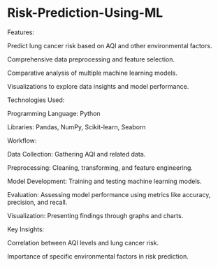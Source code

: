 # Risk-Prediction-Using-ML

Features:

  Predict lung cancer risk based on AQI and other environmental factors.
  
  Comprehensive data preprocessing and feature selection.
  
  Comparative analysis of multiple machine learning models.
  
  Visualizations to explore data insights and model performance.
  
Technologies Used:

  Programming Language: Python
  
  Libraries: Pandas, NumPy, Scikit-learn, Seaborn
  
Workflow:

  Data Collection: Gathering AQI and related data.
  
  Preprocessing: Cleaning, transforming, and feature engineering.
  
  Model Development: Training and testing machine learning models.
  
  Evaluation: Assessing model performance using metrics like accuracy, precision, and recall.
  
  Visualization: Presenting findings through graphs and charts.
  
Key Insights:

  Correlation between AQI levels and lung cancer risk.
  
  Importance of specific environmental factors in risk prediction.
